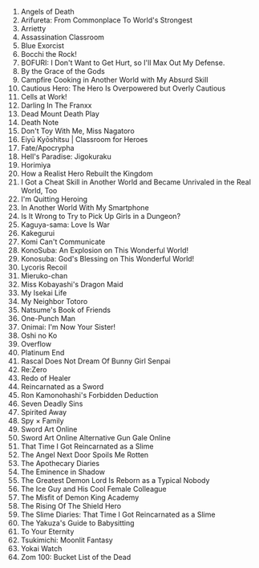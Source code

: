 1. Angels of Death
2. Arifureta: From Commonplace To World's Strongest
3. Arrietty
4. Assassination Classroom
5. Blue Exorcist
6. Bocchi the Rock!
7. BOFURI: I Don't Want to Get Hurt, so I'll Max Out My Defense.
8. By the Grace of the Gods
9. Campfire Cooking in Another World with My Absurd Skill
10. Cautious Hero: The Hero Is Overpowered but Overly Cautious
11. Cells at Work!
12. Darling In The Franxx
13. Dead Mount Death Play
14. Death Note
15. Don't Toy With Me, Miss Nagatoro
16. Eiyū Kyōshitsu | Classroom for Heroes
17. Fate/Apocrypha
18. Hell's Paradise: Jigokuraku
19. Horimiya
20. How a Realist Hero Rebuilt the Kingdom
21. I Got a Cheat Skill in Another World and Became Unrivaled in the Real World, Too
22. I'm Quitting Heroing
23. In Another World With My Smartphone
24. Is It Wrong to Try to Pick Up Girls in a Dungeon?
25. Kaguya-sama: Love Is War
26. Kakegurui
27. Komi Can't Communicate
28. KonoSuba: An Explosion on This Wonderful World!
29. Konosuba: God's Blessing on This Wonderful World!
30. Lycoris Recoil
31. Mieruko-chan
32. Miss Kobayashi's Dragon Maid
33. My Isekai Life
34. My Neighbor Totoro
35. Natsume's Book of Friends
36. One-Punch Man
37. Onimai: I'm Now Your Sister!
38. Oshi no Ko
39. Overflow
40. Platinum End
41. Rascal Does Not Dream Of Bunny Girl Senpai
42. Re:Zero
43. Redo of Healer
44. Reincarnated as a Sword
45. Ron Kamonohashi's Forbidden Deduction
46. Seven Deadly Sins
47. Spirited Away
48. Spy × Family
49. Sword Art Online
50. Sword Art Online Alternative Gun Gale Online
51. That Time I Got Reincarnated as a Slime
52. The Angel Next Door Spoils Me Rotten
53. The Apothecary Diaries
54. The Eminence in Shadow
55. The Greatest Demon Lord Is Reborn as a Typical Nobody
56. The Ice Guy and His Cool Female Colleague
57. The Misfit of Demon King Academy
58. The Rising Of The Shield Hero
59. The Slime Diaries: That Time I Got Reincarnated as a Slime
60. The Yakuza's Guide to Babysitting
61. To Your Eternity
62. Tsukimichi: Moonlit Fantasy
63. Yokai Watch
64. Zom 100: Bucket List of the Dead
